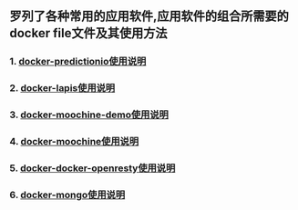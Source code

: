 ## 罗列了各种常用的应用软件,应用软件的组合所需要的docker file文件及其使用方法

###  1. [docker-predictionio使用说明](docker-predictionio/README.md)
###  2. [docker-lapis使用说明](docker-lapis/README.md)
###  3. [docker-moochine-demo使用说明](docker-moochine-demo/README.md)
###  4. [docker-moochine使用说明](docker-moochine/README.md)
###  5. [docker-docker-openresty使用说明](docker-docker-openresty/README.md)
###  6. [docker-mongo使用说明](docker-mongo/README.md)